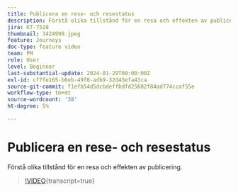 ```yaml
---
title: Publicera en rese- och resestatus
description: Förstå olika tillstånd för en resa och effekten av publicering.
jira: KT-7528
thumbnail: 3424998.jpeg
feature: Journeys
doc-type: feature video
team: PM
role: User
level: Beginner
last-substantial-update: 2024-01-29T00:00:00Z
exl-id: cf7fe165-b6eb-49f0-adb9-32d43efa43ca
source-git-commit: f1efb54d5dcbdeffbdfd25682f84ad774ccaf55e
workflow-type: tm+mt
source-wordcount: '38'
ht-degree: 5%

---
```


# Publicera en rese- och resestatus

Förstå olika tillstånd för en resa och effekten av publicering.

>[!VIDEO](https://video.tv.adobe.com/v/3424998?quality=12&learn=on){transcript=true}
